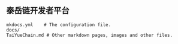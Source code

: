 ## 泰岳链开发者平台
    mkdocs.yml    # The configuration file.
    docs/
    TaiYueChain.md # Other markdown pages, images and other files.


